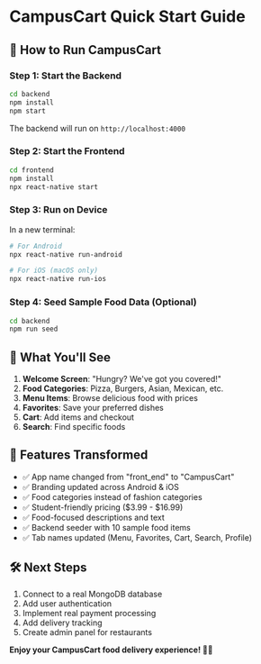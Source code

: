 # CampusCart Quick Start Guide

## 🚀 How to Run CampusCart

### Step 1: Start the Backend
```bash
cd backend
npm install
npm start
```
The backend will run on `http://localhost:4000`

### Step 2: Start the Frontend  
```bash
cd frontend
npm install
npx react-native start
```

### Step 3: Run on Device
In a new terminal:
```bash
# For Android
npx react-native run-android

# For iOS (macOS only)
npx react-native run-ios
```

### Step 4: Seed Sample Food Data (Optional)
```bash
cd backend
npm run seed
```

## 📱 What You'll See

1. **Welcome Screen**: "Hungry? We've got you covered!"
2. **Food Categories**: Pizza, Burgers, Asian, Mexican, etc.
3. **Menu Items**: Browse delicious food with prices
4. **Favorites**: Save your preferred dishes
5. **Cart**: Add items and checkout
6. **Search**: Find specific foods

## 🍕 Features Transformed

- ✅ App name changed from "front_end" to "CampusCart"
- ✅ Branding updated across Android & iOS
- ✅ Food categories instead of fashion categories
- ✅ Student-friendly pricing ($3.99 - $16.99)
- ✅ Food-focused descriptions and text
- ✅ Backend seeder with 10 sample food items
- ✅ Tab names updated (Menu, Favorites, Cart, Search, Profile)

## 🛠️ Next Steps

1. Connect to a real MongoDB database
2. Add user authentication
3. Implement real payment processing
4. Add delivery tracking
5. Create admin panel for restaurants

**Enjoy your CampusCart food delivery experience! 🍔📱**
